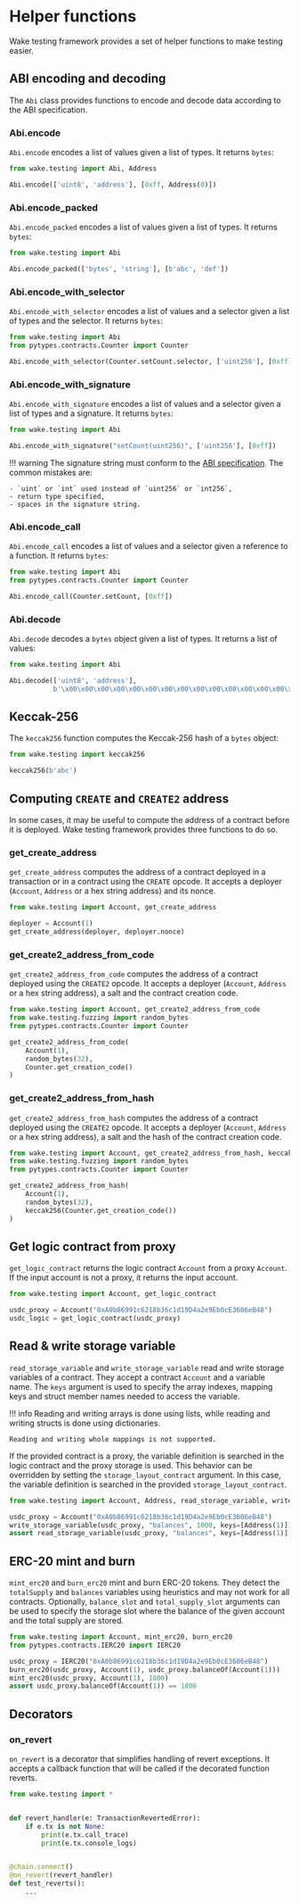 # Helper functions

Wake testing framework provides a set of helper functions to make testing easier.

## ABI encoding and decoding

The `Abi` class provides functions to encode and decode data according to the ABI specification.

### Abi.encode

`Abi.encode` encodes a list of values given a list of types. It returns `bytes`:

```python
from wake.testing import Abi, Address

Abi.encode(['uint8', 'address'], [0xff, Address(0)])
```

### Abi.encode_packed

`Abi.encode_packed` encodes a list of values given a list of types. It returns `bytes`:

```python
from wake.testing import Abi

Abi.encode_packed(['bytes', 'string'], [b'abc', 'def'])
```

### Abi.encode_with_selector

`Abi.encode_with_selector` encodes a list of values and a selector given a list of types and the selector. It returns `bytes`:

```python
from wake.testing import Abi
from pytypes.contracts.Counter import Counter

Abi.encode_with_selector(Counter.setCount.selector, ['uint256'], [0xff])
```

### Abi.encode_with_signature

`Abi.encode_with_signature` encodes a list of values and a selector given a list of types and a signature. It returns `bytes`:

```python
from wake.testing import Abi

Abi.encode_with_signature("setCount(uint256)", ['uint256'], [0xff])
```

!!! warning
    The signature string must conform to the [ABI specification](https://docs.soliditylang.org/en/latest/abi-spec.html#function-selector).
    The common mistakes are:
    
    - `uint` or `int` used instead of `uint256` or `int256`,
    - return type specified,
    - spaces in the signature string.

### Abi.encode_call

`Abi.encode_call` encodes a list of values and a selector given a reference to a function. It returns `bytes`:

```python
from wake.testing import Abi
from pytypes.contracts.Counter import Counter

Abi.encode_call(Counter.setCount, [0xff])
```

### Abi.decode

`Abi.decode` decodes a `bytes` object given a list of types. It returns a list of values:

```python
from wake.testing import Abi

Abi.decode(['uint8', 'address'],
           b'\x00\x00\x00\x00\x00\x00\x00\x00\x00\x00\x00\x00\x00\x00\x00\x00\x00\x00\x00\x00\x00\x00\x00\x00\x00\x00\x00\x00\x00\x00\x00\xff\x00\x00\x00\x00\x00\x00\x00\x00\x00\x00\x00\x00\x00\x00\x00\x00\x00\x00\x00\x00\x00\x00\x00\x00\x00\x00\x00\x00\x00\x00\x00\x00')
```

## Keccak-256

The `keccak256` function computes the Keccak-256 hash of a `bytes` object:

```python
from wake.testing import keccak256

keccak256(b'abc')
```

## Computing `CREATE` and `CREATE2` address

In some cases, it may be useful to compute the address of a contract before it is deployed. Wake testing framework provides three functions to do so.

### get_create_address

`get_create_address` computes the address of a contract deployed in a transaction or in a contract using the `CREATE` opcode.
It accepts a deployer (`Account`, `Address` or a hex string address) and its nonce.

```python
from wake.testing import Account, get_create_address

deployer = Account(1)
get_create_address(deployer, deployer.nonce)
```

### get_create2_address_from_code

`get_create2_address_from_code` computes the address of a contract deployed using the `CREATE2` opcode.
It accepts a deployer (`Account`, `Address` or a hex string address), a salt and the contract creation code.

```python
from wake.testing import Account, get_create2_address_from_code
from wake.testing.fuzzing import random_bytes
from pytypes.contracts.Counter import Counter

get_create2_address_from_code(
    Account(1),
    random_bytes(32),
    Counter.get_creation_code()
)
```

### get_create2_address_from_hash

`get_create2_address_from_hash` computes the address of a contract deployed using the `CREATE2` opcode.
It accepts a deployer (`Account`, `Address` or a hex string address), a salt and the hash of the contract creation code.

```python
from wake.testing import Account, get_create2_address_from_hash, keccak256
from wake.testing.fuzzing import random_bytes
from pytypes.contracts.Counter import Counter

get_create2_address_from_hash(
    Account(1),
    random_bytes(32),
    keccak256(Counter.get_creation_code())
)
```

## Get logic contract from proxy

`get_logic_contract` returns the logic contract `Account` from a proxy `Account`.
If the input account is not a proxy, it returns the input account.

```python
from wake.testing import Account, get_logic_contract

usdc_proxy = Account("0xA0b86991c6218b36c1d19D4a2e9Eb0cE3606eB48")
usdc_logic = get_logic_contract(usdc_proxy)
```

## Read & write storage variable

`read_storage_variable` and `write_storage_variable` read and write storage variables of a contract.
They accept a contract `Account` and a variable name.
The `keys` argument is used to specify the array indexes, mapping keys and struct member names needed to access the variable.

!!! info
    Reading and writing arrays is done using lists, while reading and writing structs is done using dictionaries.

    Reading and writing whole mappings is not supported.

If the provided contract is a proxy, the variable definition is searched in the logic contract and the proxy storage is used.
This behavior can be overridden by setting the `storage_layout_contract` argument.
In this case, the variable definition is searched in the provided `storage_layout_contract`.

```python
from wake.testing import Account, Address, read_storage_variable, write_storage_variable

usdc_proxy = Account("0xA0b86991c6218b36c1d19D4a2e9Eb0cE3606eB48")
write_storage_variable(usdc_proxy, "balances", 1000, keys=[Address(1)])
assert read_storage_variable(usdc_proxy, "balances", keys=[Address(1)]) == 1000
```

## ERC-20 mint and burn

`mint_erc20` and `burn_erc20` mint and burn ERC-20 tokens. They detect the `totalSupply` and `balances` variables using heuristics and may not work for all contracts.
Optionally, `balance_slot` and `total_supply_slot` arguments can be used to specify the storage slot where the balance of the given account and the total supply are stored.

```python
from wake.testing import Account, mint_erc20, burn_erc20
from pytypes.contracts.IERC20 import IERC20

usdc_proxy = IERC20("0xA0b86991c6218b36c1d19D4a2e9Eb0cE3606eB48")
burn_erc20(usdc_proxy, Account(1), usdc_proxy.balanceOf(Account(1)))
mint_erc20(usdc_proxy, Account(1), 1000)
assert usdc_proxy.balanceOf(Account(1)) == 1000
```

## Decorators

### on_revert

`on_revert` is a decorator that simplifies handling of revert exceptions. It accepts a callback function that will be called if the decorated function reverts.

```python
from wake.testing import *


def revert_handler(e: TransactionRevertedError):
    if e.tx is not None:
        print(e.tx.call_trace)
        print(e.tx.console_logs)


@chain.connect()
@on_revert(revert_handler)
def test_reverts():
    ...
```
